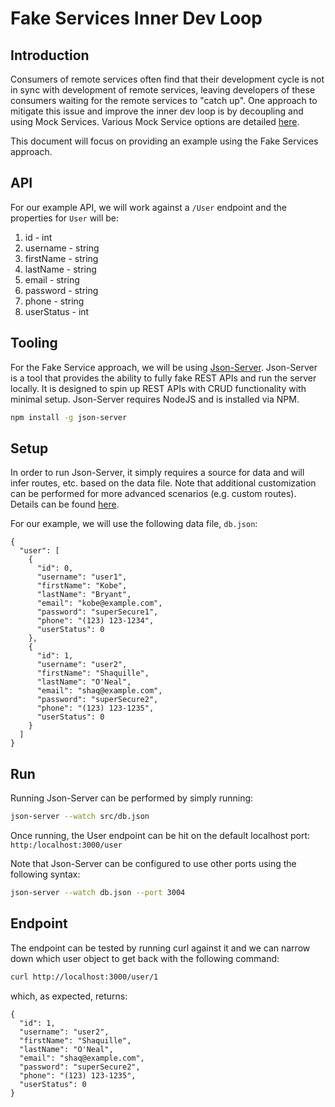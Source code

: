 # Fake Services Inner Dev Loop

## Introduction

Consumers of remote services often find that their development cycle is not in sync with development of remote services, leaving developers of these consumers waiting for the remote services to "catch up". One approach to mitigate this issue and improve the inner dev loop is by decoupling and using Mock Services. Various Mock Service options are detailed [here](client-app-inner-loop.md).

This document will focus on providing an example using the Fake Services approach.

## API

For our example API, we will work against a `/User` endpoint and the properties for `User` will be:

1. id - int
2. username - string
3. firstName - string
4. lastName - string
5. email - string
6. password - string
7. phone - string
8. userStatus - int

## Tooling

For the Fake Service approach, we will be using [Json-Server](https://github.com/typicode/json-server). Json-Server is a tool that provides the ability to fully fake REST APIs and run the server locally. It is designed to spin up REST APIs with CRUD functionality with minimal setup. Json-Server requires NodeJS and is installed via NPM.

```bash
npm install -g json-server
```

## Setup

In order to run Json-Server, it simply requires a source for data and will infer routes, etc. based on the data file. Note that additional customization can be performed for more advanced scenarios (e.g. custom routes). Details can be found [here](https://github.com/typicode/json-server#add-custom-routes).

For our example, we will use the following data file, `db.json`:

```text
{
  "user": [
    {
      "id": 0,
      "username": "user1",
      "firstName": "Kobe",
      "lastName": "Bryant",
      "email": "kobe@example.com",
      "password": "superSecure1",
      "phone": "(123) 123-1234",
      "userStatus": 0
    },
    {
      "id": 1,
      "username": "user2",
      "firstName": "Shaquille",
      "lastName": "O'Neal",
      "email": "shaq@example.com",
      "password": "superSecure2",
      "phone": "(123) 123-1235",
      "userStatus": 0
    }
  ]
}
```

## Run

Running Json-Server can be performed by simply running:

```bash
json-server --watch src/db.json
```

Once running, the User endpoint can be hit on the default localhost port: `http:/localhost:3000/user`

Note that Json-Server can be configured to use other ports using the following syntax:

```bash
json-server --watch db.json --port 3004
```

## Endpoint

The endpoint can be tested by running curl against it and we can narrow down which user object to get back with the following command:

```bash
curl http://localhost:3000/user/1
```

which, as expected, returns:

```text
{
  "id": 1,
  "username": "user2",
  "firstName": "Shaquille",
  "lastName": "O'Neal",
  "email": "shaq@example.com",
  "password": "superSecure2",
  "phone": "(123) 123-1235",
  "userStatus": 0
}
```
